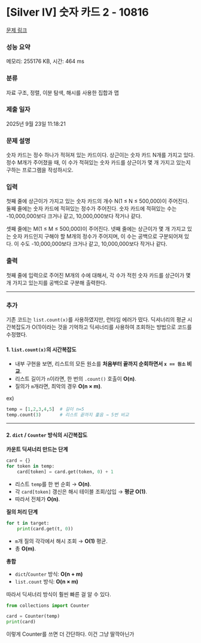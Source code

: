 # [Silver IV] 숫자 카드 2 - 10816 

[문제 링크](https://www.acmicpc.net/problem/10816) 

### 성능 요약

메모리: 255176 KB, 시간: 464 ms

### 분류

자료 구조, 정렬, 이분 탐색, 해시를 사용한 집합과 맵

### 제출 일자

2025년 9월 23일 11:18:21

### 문제 설명

<p>숫자 카드는 정수 하나가 적혀져 있는 카드이다. 상근이는 숫자 카드 N개를 가지고 있다. 정수 M개가 주어졌을 때, 이 수가 적혀있는 숫자 카드를 상근이가 몇 개 가지고 있는지 구하는 프로그램을 작성하시오.</p>

### 입력 

 <p>첫째 줄에 상근이가 가지고 있는 숫자 카드의 개수 N(1 ≤ N ≤ 500,000)이 주어진다. 둘째 줄에는 숫자 카드에 적혀있는 정수가 주어진다. 숫자 카드에 적혀있는 수는 -10,000,000보다 크거나 같고, 10,000,000보다 작거나 같다.</p>

<p>셋째 줄에는 M(1 ≤ M ≤ 500,000)이 주어진다. 넷째 줄에는 상근이가 몇 개 가지고 있는 숫자 카드인지 구해야 할 M개의 정수가 주어지며, 이 수는 공백으로 구분되어져 있다. 이 수도 -10,000,000보다 크거나 같고, 10,000,000보다 작거나 같다.</p>

### 출력 

 <p>첫째 줄에 입력으로 주어진 M개의 수에 대해서, 각 수가 적힌 숫자 카드를 상근이가 몇 개 가지고 있는지를 공백으로 구분해 출력한다.</p>

---

### 추가
기존 코드는 `list.count(x)`를 사용하였지만, 런타임 에러가 떴다. 딕셔너리의 평균 시간복잡도가 O(1)이라는 것을 기억하고 딕셔너리를 사용하여 조회하는 방법으로 코드를 수정했다.

#### 1. `list.count(x)`의 시간복잡도

- 내부 구현을 보면, 리스트의 모든 원소를 **처음부터 끝까지 순회하면서 `x == 원소` 비교**.
- 리스트 길이가 `n`이라면, 한 번의 `.count()` 호출이 **O(n)**.
- 질의가 `m`개라면, 최악의 경우 **O(n × m)**.

ex)
```python
temp = [1,2,3,4,5]  # 길이 n=5
temp.count(3)       # 리스트 끝까지 훑음 → 5번 비교
```
---

#### 2. `dict` / `Counter` 방식의 시간복잡도

**카운트 딕셔너리 만드는 단계**
```python
card = {}
for token in temp:
    card[token] = card.get(token, 0) + 1
```

- 리스트 `temp`를 한 번 순회 → **O(n)**.
- 각 `card[token]` 갱신은 해시 테이블 조회/삽입 → **평균 O(1)**.
- 따라서 전체가 **O(n)**.

**질의 처리 단계**

```python
for t in target:
    print(card.get(t, 0))
```

- `m`개 질의 각각에서 해시 조회 → **O(1)** 평균.
- 총 **O(m)**.
    
**총합**

- `dict`/`Counter` 방식: **O(n + m)**
- `list.count` 방식: **O(n × m)**

따라서 딕셔너리 방식이 훨씬 빠른 걸 알 수 있다. 

```python
from collections import Counter

card = Counter(temp)
print(card)
```
이렇게 Counter를 쓰면 더 간단하다. 이건 그냥 딸깍아닌가
